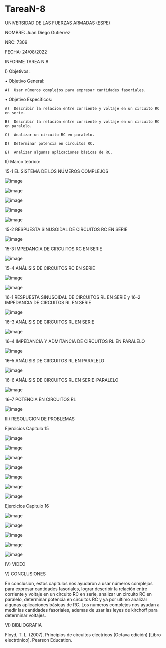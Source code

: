 # TareaN-8

UNIVERSIDAD DE LAS FUERZAS ARMADAS (ESPE)

NOMBRE: Juan Diego Gutiérrez

NRC: 7309

FECHA: 24/08/2022

INFORME TAREA N.8

I)  Objetivos:

•	Objetivo General: 

    A)	Usar números complejos para expresar cantidades fasoriales.

•	Objetivo Específicos:

    A)	Describir la relación entre corriente y voltaje en un circuito RC en serie.

    B)	Describir la relación entre corriente y voltaje en un circuito RC en paralelo.

    C)	Analizar un circuito RC en paralelo.

    D)	Determinar potencia en circuitos RC.

    E)  Analizar algunas aplicaciones básicas de RC.

II) Marco teórico:

15-1  EL SISTEMA DE LOS NÚMEROS COMPLEJOS
 
![image](https://user-images.githubusercontent.com/105677161/186531401-d44d5ab3-ab79-46a1-830d-eb2996d95a0f.png)

![image](https://user-images.githubusercontent.com/105677161/186531429-6599552e-3134-466e-a2a8-02f3d297d4d5.png)

![image](https://user-images.githubusercontent.com/105677161/186531444-cd715f74-d2c9-4466-a0b2-9a957862b182.png)

![image](https://user-images.githubusercontent.com/105677161/186531493-2a117588-d181-4f0f-927c-07623efe80b8.png)

![image](https://user-images.githubusercontent.com/105677161/186531510-5360f815-95fc-45cf-84dd-9d25efc1dfc3.png)

15-2  RESPUESTA SINUSOIDAL DE CIRCUITOS RC EN SERIE

![image](https://user-images.githubusercontent.com/105677161/186532023-d4b154a8-0b55-414a-bf98-5ce34e5273ca.png)

15-3  IMPEDANCIA DE CIRCUITOS RC EN SERIE

![image](https://user-images.githubusercontent.com/105677161/186532830-da7738c8-1854-485f-9f57-04bf666dca8a.png)

15–4 ANÁLISIS DE CIRCUITOS RC EN SERIE

![image](https://user-images.githubusercontent.com/105677161/186533378-b6d4b6f1-729e-4917-827f-482174ebdbea.png)

![image](https://user-images.githubusercontent.com/105677161/186533811-4db965b2-205a-4486-b433-3068125dc9ae.png)

16-1  RESPUESTA SINUSOIDAL DE CIRCUITOS RL EN SERIE y 16–2  IMPEDANCIA DE CIRCUITOS RL EN SERIE

![image](https://user-images.githubusercontent.com/105677161/186537108-15ca63b6-72b4-4a16-8131-cebe8da39db8.png)

16–3  ANÁLISIS DE CIRCUITOS RL EN SERIE

![image](https://user-images.githubusercontent.com/105677161/186537706-78f5f04f-d89c-4807-89b7-882f5caf65e5.png)

16–4  IMPEDANCIA Y ADMITANCIA DE CIRCUITOS RL EN PARALELO

![image](https://user-images.githubusercontent.com/105677161/186538085-599f1c99-291d-4f45-b19c-64a787a50a13.png)

16–5  ANÁLISIS DE CIRCUITOS RL EN PARALELO

![image](https://user-images.githubusercontent.com/105677161/186538326-91f124b1-305d-4a1b-a482-040b1ff2061a.png)

16–6  ANÁLISIS DE CIRCUITOS RL EN SERIE-PARALELO

![image](https://user-images.githubusercontent.com/105677161/186538522-736ead4d-e8f3-420e-846e-2e8db0dae4a0.png)

16–7  POTENCIA EN CIRCUITOS RL

![image](https://user-images.githubusercontent.com/105677161/186538899-05378281-9285-4fd6-a15e-d65849a394cb.png)

III)  RESOLUCION DE PROBLEMAS

Ejercicios Capitulo 15

![image](https://user-images.githubusercontent.com/105677161/186543038-0884dd4f-b2fa-4c66-9a69-e12379b7d772.png)

![image](https://user-images.githubusercontent.com/105677161/186543438-c1e2919f-8f4b-431e-a70d-1faf6f383ba2.png)

![image](https://user-images.githubusercontent.com/105677161/186543495-9a446a64-7e60-42f3-9120-7d86388e49fb.png)

![image](https://user-images.githubusercontent.com/105677161/186543530-bbbca4ff-6505-4cd1-a4d6-27ed38ffb36a.png)

![image](https://user-images.githubusercontent.com/105677161/186543592-f9643fde-6c2b-4233-b325-7aec71d0fdff.png)

![image](https://user-images.githubusercontent.com/105677161/186543632-7dff3421-875f-4edf-9558-b22d6d38d877.png)

![image](https://user-images.githubusercontent.com/105677161/186543716-51e00d45-44ae-4700-a315-f5346c30d7f4.png)

Ejercicios Capitulo 16

![image](https://user-images.githubusercontent.com/105677161/186543792-2ae84a5a-d721-42ea-b65b-1d78eb6b41fa.png)

![image](https://user-images.githubusercontent.com/105677161/186543843-8abe57ff-0308-4c32-a1ff-0da54a1592d4.png)

![image](https://user-images.githubusercontent.com/105677161/186543894-1eebfd1e-d4d3-459c-9bdb-c66fd2bc219e.png)

![image](https://user-images.githubusercontent.com/105677161/186543947-ea0b4ab5-5162-402c-8622-5296f3166182.png)

![image](https://user-images.githubusercontent.com/105677161/186543993-e9fd0c1b-d8ba-4b0d-bf04-624cdab9d360.png)


IV)  VIDEO

V)  CONCLUSIONES

En conclusion, estos capitulos nos ayudaron a usar números complejos para expresar cantidades fasoriales, lograr describir la relación entre corriente y voltaje en un circuito RC en serie, analizar un circuito RC en paralelo, determinar potencia en circuitos RC y ya por ultimo analizar algunas aplicaciones básicas de RC. Los numeros complejos nos ayudan a medir las cantidades fasoriales, ademas de usar las leyes de kirchoff para determinar voltajes. 

VI) BIBLIOGRAFIA

Floyd, T. L. (2007). Principios de circuitos eléctricos (Octava edición) [Libro electrónico]. Pearson Education.

